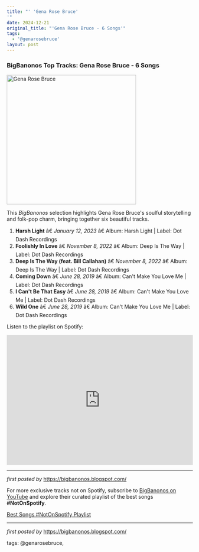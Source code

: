 ```yaml
---
title: "' 'Gena Rose Bruce'
'"
date: 2024-12-21
original_title: "'Gena Rose Bruce - 6 Songs'"
tags:
  - '@genarosebruce'
layout: post
---
```

<h3>BigBanonos Top Tracks: Gena Rose Bruce - 6 Songs</h3>
<div class="separator"> <a href="https://link_to_gena_rose_bruce_image.jpg" > <img alt="Gena Rose Bruce" border="0" height="350" src="https://f4.bcbits.com/img/0031230719_10.jpg" /> </a>
</div> <p>This <em>BigBanonos</em> selection highlights Gena Rose Bruce's soulful storytelling and folk-pop charm, bringing together six beautiful tracks.</p> <ol> <li><strong>Harsh Light</strong> â€ <em>January 12, 2023</em> â€ Album: Harsh Light | Label: Dot Dash Recordings</li> <li><strong>Foolishly In Love</strong> â€ <em>November 8, 2022</em> â€ Album: Deep Is The Way | Label: Dot Dash Recordings</li> <li><strong>Deep Is The Way (feat. Bill Callahan)</strong> â€ <em>November 8, 2022</em> â€ Album: Deep Is The Way | Label: Dot Dash Recordings</li> <li><strong>Coming Down</strong> â€ <em>June 28, 2019</em> â€ Album: Can't Make You Love Me | Label: Dot Dash Recordings</li> <li><strong>I Can't Be That Easy</strong> â€ <em>June 28, 2019</em> â€ Album: Can't Make You Love Me | Label: Dot Dash Recordings</li> <li><strong>Wild One</strong> â€ <em>June 28, 2019</em> â€ Album: Can't Make You Love Me | Label: Dot Dash Recordings</li>
</ol> <p>Listen to the playlist on Spotify:</p>
<iframe allow="autoplay; clipboard-write; encrypted-media; fullscreen; picture-in-picture" allowfullscreen="" frameborder="0" height="352" loading="lazy" src="https://open.spotify.com/embed/playlist/4BYGbB9KerlBVXh4Q0aeJU?utm_source=generator" width="100%"></iframe> <hr />
<p><em>first posted by</em> <a href="https://bigbanonos.blogspot.com/" rel="noopener" target="_new">https://bigbanonos.blogspot.com/</a></p>


<!--Subscribe and Playlist Links-->
<div>
    <p>For more exclusive tracks not on Spotify, subscribe to <a href="https://www.youtube.com/@BigBanonos" target="_blank">BigBanonos on YouTube</a> and explore their curated playlist of the best songs <strong>#NotOnSpotify</strong>.</p>
    <p><a href="https://www.youtube.com/playlist?list=PLtuNtuTatqI0kFahUCbtbfenC_ET5O_tr" target="_blank">Best Songs #NotOnSpotify Playlist<br /></a></p></div>

<hr />

<p><em>first posted by</em> <a href="https://bigbanonos.blogspot.com/" rel="noopener" target="_new">https://bigbanonos.blogspot.com/</a></p>

<p>tags: @genarosebruce,</p>
